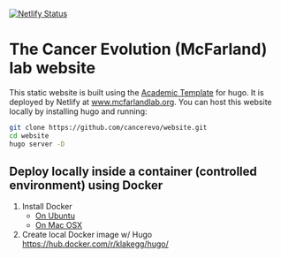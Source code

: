 [![Netlify Status](https://api.netlify.com/api/v1/badges/428af603-ced4-4372-a58b-de75f6b9bd14/deploy-status)](https://app.netlify.com/sites/cancer-evolution/deploys)

# The Cancer Evolution (McFarland) lab website

This static website is built using the [Academic Template](https://themes.gohugo.io/academic/) for hugo. It is deployed by Netlify at www.mcfarlandlab.org. You can host this website locally by installing hugo and running: 
```sh
git clone https://github.com/cancerevo/website.git
cd website
hugo server -D
```

## Deploy locally inside a container (controlled environment) using Docker


1. Install Docker
   - [On Ubuntu](https://phoenixnap.com/kb/how-to-install-docker-on-ubuntu-18-04)
   - [On Mac OSX](https://medium.com/crowdbotics/a-complete-one-by-one-guide-to-install-docker-on-your-mac-os-using-homebrew-e818eb4cfc3)
2. Create local Docker image w/ Hugo 
   https://hub.docker.com/r/klakegg/hugo/
